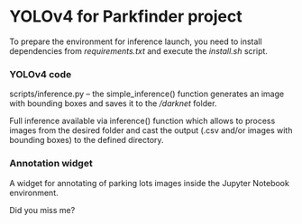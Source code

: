 # YOLOv4 for Parkfinder project

To prepare the environment for inference launch, you need to install dependencies from _requirements.txt_ and execute the _install.sh_ script. 

### YOLOv4 code
scripts/inference.py – the simple_inference() function generates an image with bounding boxes and saves it to the _/darknet_ folder.

Full inference available via inference() function which allows to process images from the desired folder and cast the output (.csv and/or images with bounding boxes) to the defined directory.

### Annotation widget

A widget for annotating of parking lots images inside the Jupyter Notebook environment. 



Did you miss me?
